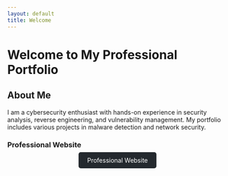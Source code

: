 ```yaml
---
layout: default
title: Welcome
---
```



# Welcome to My Professional Portfolio

## About Me

I am a cybersecurity enthusiast with hands-on experience in security analysis, reverse engineering, and vulnerability management. My portfolio includes various projects in malware detection and network security.

### Professional Website

<p style="text-align: center;">
  <a href="https://your-professional-website.com" class="btn" style="background-color: #24292e; color: white; padding: 10px 20px; text-decoration: none; border-radius: 5px;">
    Professional Website
  </a>
</p>

